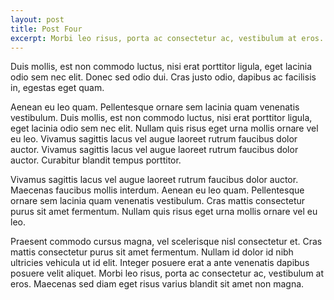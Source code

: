 ```yaml
---
layout: post
title: Post Four
excerpt: Morbi leo risus, porta ac consectetur ac, vestibulum at eros. Nullam quis risus eget urna mollis ornare vel eu leo. Lorem ipsum dolor sit amet, consectetur adipiscing elit.
---
```


<p class="post-intro">Duis mollis, est non commodo luctus, nisi erat porttitor ligula, eget lacinia odio sem nec elit. Donec sed odio dui. Cras justo odio, dapibus ac facilisis in, egestas eget quam.</p>

Aenean eu leo quam. Pellentesque ornare sem lacinia quam venenatis vestibulum. Duis mollis, est non commodo luctus, nisi erat porttitor ligula, eget lacinia odio sem nec elit. Nullam quis risus eget urna mollis ornare vel eu leo. Vivamus sagittis lacus vel augue laoreet rutrum faucibus dolor auctor. Vivamus sagittis lacus vel augue laoreet rutrum faucibus dolor auctor. Curabitur blandit tempus porttitor.

Vivamus sagittis lacus vel augue laoreet rutrum faucibus dolor auctor. Maecenas faucibus mollis interdum. Aenean eu leo quam. Pellentesque ornare sem lacinia quam venenatis vestibulum. Cras mattis consectetur purus sit amet fermentum. Nullam quis risus eget urna mollis ornare vel eu leo.

Praesent commodo cursus magna, vel scelerisque nisl consectetur et. Cras mattis consectetur purus sit amet fermentum. Nullam id dolor id nibh ultricies vehicula ut id elit. Integer posuere erat a ante venenatis dapibus posuere velit aliquet. Morbi leo risus, porta ac consectetur ac, vestibulum at eros. Maecenas sed diam eget risus varius blandit sit amet non magna.
